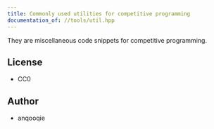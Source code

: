 ```yaml
---
title: Commonly used utilities for competitive programming
documentation_of: //tools/util.hpp
---
```


They are miscellaneous code snippets for competitive programming.

## License
- CC0

## Author
- anqooqie
